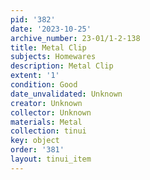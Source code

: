 ```yaml
---
pid: '382'
date: '2023-10-25'
archive_number: 23-01/1-2-138
title: Metal Clip
subjects: Homewares
description: Metal Clip
extent: '1'
condition: Good
date_unvalidated: Unknown
creator: Unknown
collector: Unknown
materials: Metal
collection: tinui
key: object
order: '381'
layout: tinui_item
---
```

